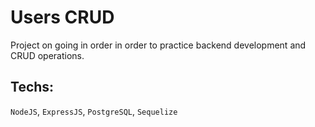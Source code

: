 # Users CRUD

Project on going in order in order to practice
backend development and CRUD operations.

## Techs:

`NodeJS`,
`ExpressJS`,
`PostgreSQL`,
`Sequelize`